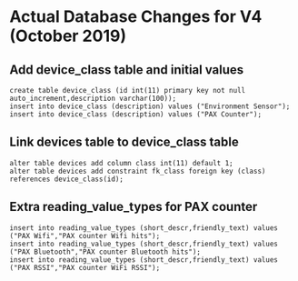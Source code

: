 # Actual Database Changes for V4 (October 2019)

## Add device_class table and initial values
```
create table device_class (id int(11) primary key not null auto_increment,description varchar(100));
insert into device_class (description) values ("Environment Sensor");
insert into device_class (description) values ("PAX Counter");
```

## Link devices table to device_class table
```
alter table devices add column class int(11) default 1;
alter table devices add constraint fk_class foreign key (class) references device_class(id);
```

## Extra reading_value_types for PAX counter
```
insert into reading_value_types (short_descr,friendly_text) values ("PAX Wifi","PAX counter Wifi hits");
insert into reading_value_types (short_descr,friendly_text) values ("PAX Bluetooth","PAX counter Bluetooth hits");
insert into reading_value_types (short_descr,friendly_text) values ("PAX RSSI","PAX counter WiFi RSSI");
```

